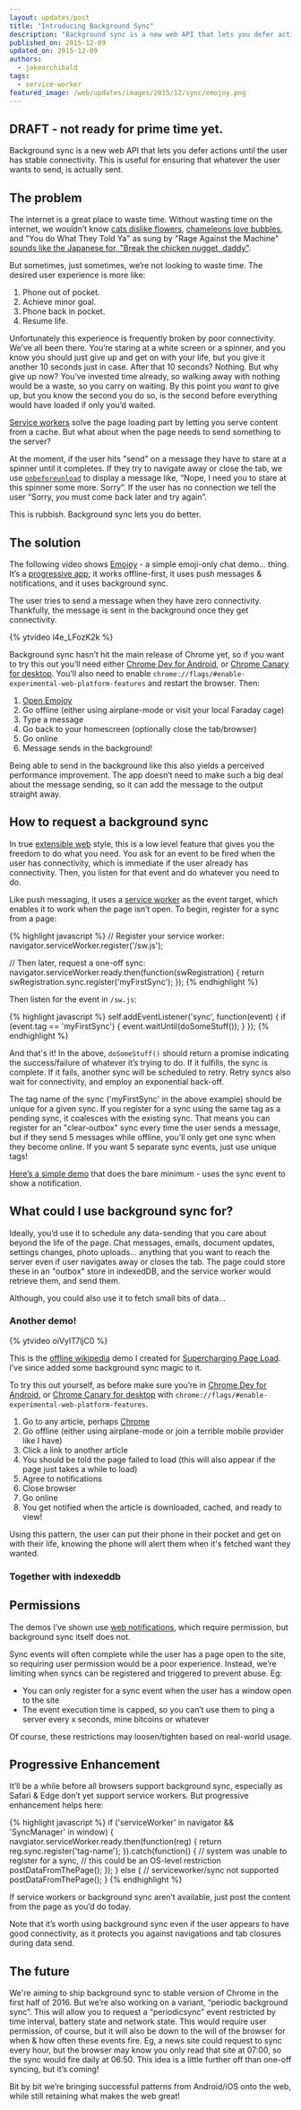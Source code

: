 ```yaml
---
layout: updates/post
title: "Introducing Background Sync"
description: "Background sync is a new web API that lets you defer actions until the user has stable connectivity. This is useful for ensuring that whatever the user wants to send, is actually sent."
published_on: 2015-12-09
updated_on: 2015-12-09
authors:
  - jakearchibald
tags:
  - service-worker
featured_image: /web/updates/images/2015/12/sync/emojoy.png
---
```


## DRAFT - not ready for prime time yet. 

<p class="intro">Background sync is a new web API that lets you defer actions until the user has stable connectivity. This is useful for ensuring that whatever the user wants to send, is actually sent.</p>

## The problem

The internet is a great place to waste time. Without wasting time on the internet, we wouldn’t know <a href="https://www.youtube.com/watch?v=-Z4jx5VMw8M">cats dislike flowers</a>, <a href="https://www.youtube.com/watch?v=PrjkqW37n_k">chameleons love bubbles</a>, and "You do What They Told Ya" as sung by "Rage Against the Machine" <a href="https://youtu.be/W4BzJm4-Wo0?t=14s">sounds like the Japanese for, "Break the chicken nugget, daddy"</a>.

But sometimes, just sometimes, we’re not looking to waste time. The desired user experience is more like:

1. Phone out of pocket.
1. Achieve minor goal.
1. Phone back in pocket.
1. Resume life.

Unfortunately this experience is frequently broken by poor connectivity. We’ve all been there. You’re staring at a white screen or a spinner, and you know you should just give up and get on with your life, but you give it another 10 seconds just in case. After that 10 seconds? Nothing. But why give up now? You’ve invested time already, so walking away with nothing would be a waste, so you carry on waiting. By this point you *want* to give up, but you know the second you do so, is the second before everything would have loaded if only you’d waited.

[Service workers](/web/updates/2015/11/app-shell) solve the page loading part by letting you serve content from a cache. But what about when the page needs to send something to the server?

At the moment, if the user hits "send" on a message they have to stare at a spinner until it completes. If they try to navigate away or close the tab, we use [`onbeforeunload`](https://developer.mozilla.org/en-US/docs/Web/API/WindowEventHandlers/onbeforeunload) to display a message like, “Nope, I need you to stare at this spinner some more. Sorry”. If the user has no connection we tell the user “Sorry, *you* must come back later and try again”.

This is rubbish. Background sync lets you do better.

## The solution

The following video shows [Emojoy](https://jakearchibald-gcm.appspot.com) - a simple emoji-only chat demo… thing. It’s a [progressive app](https://infrequently.org/2015/06/progressive-apps-escaping-tabs-without-losing-our-soul/); it works offline-first, it uses push messages & notifications, and it uses background sync.

The user tries to send a message when they have zero connectivity. Thankfully, the message is sent in the background once they get connectivity.

{% ytvideo l4e_LFozK2k %}

Background sync hasn’t hit the main release of Chrome yet, so if you want to try this out you’ll need either [Chrome Dev for Android](https://play.google.com/store/apps/details?id=com.chrome.dev&hl=en), or [Chrome Canary for desktop](https://www.google.com/chrome/browser/canary.html). You’ll also need to enable `chrome://flags/#enable-experimental-web-platform-features` and restart the browser. Then:

1. [Open Emojoy](https://jakearchibald-gcm.appspot.com)
1. Go offline (either using airplane-mode or visit your local Faraday cage)
1. Type a message
1. Go back to your homescreen (optionally close the tab/browser)
1. Go online
1. Message sends in the background!

Being able to send in the background like this also yields a perceived performance improvement. The app doesn’t need to make such a big deal about the message sending, so it can add the message to the output straight away.

## How to request a background sync

In true [extensible web](https://extensiblewebmanifesto.org/) style, this is a low level feature that gives you the freedom to do what you need. You ask for an event to be fired when the user has connectivity, which is immediate if the user already has connectivity. Then, you listen for that event and do whatever you need to do.

Like push messaging, it uses a [service worker](http://www.html5rocks.com/en/tutorials/service-worker/introduction/) as the event target, which enables it to work when the page isn’t open. To begin, register for a sync from a page:

{% highlight javascript %}
// Register your service worker:
navigator.serviceWorker.register('/sw.js');

// Then later, request a one-off sync:
navigator.serviceWorker.ready.then(function(swRegistration) {
  return swRegistration.sync.register('myFirstSync');
});
{% endhighlight %}

Then listen for the event in `/sw.js`:

{% highlight javascript %}
self.addEventListener('sync', function(event) {
  if (event.tag == 'myFirstSync') {
    event.waitUntil(doSomeStuff());
  }
});
{% endhighlight %}

And that's it! In the above, `doSomeStuff()` should return a promise indicating the success/failure of whatever it’s trying to do. If it fulfills, the sync is complete. If it fails, another sync will be scheduled to retry. Retry syncs also wait for connectivity, and employ an exponential back-off.

The tag name of the sync ('myFirstSync' in the above example) should be unique for a given sync. If you register for a sync using the same tag as a pending sync, it coalesces with the existing sync. That means you can register for an "clear-outbox" sync every time the user sends a message, but if they send 5 messages while offline, you'll only get one sync when they become online. If you want 5 separate sync events, just use unique tags!

[Here’s a simple demo](https://jakearchibald.github.io/isserviceworkerready/demos/sync/) that does the bare minimum - uses the sync event to show a notification.

## What could I use background sync for?

Ideally, you’d use it to schedule any data-sending that you care about beyond the life of the page. Chat messages, emails, document updates, settings changes, photo uploads… anything that you want to reach the server even if user navigates away or closes the tab. The page could store these in an "outbox" store in indexedDB, and the service worker would retrieve them, and send them.

Although, you could also use it to fetch small bits of data…

### Another demo!

{% ytvideo oiVyIT7ljC0 %}

This is the [offline wikipedia](https://wiki-offline.jakearchibald.com/) demo I created for [Supercharging Page Load](https://www.youtube.com/watch?v=d5_6yHixpsQ). I’ve since added some background sync magic to it.

To try this out yourself, as before make sure you’re in [Chrome Dev for Android](https://play.google.com/store/apps/details?id=com.chrome.dev&hl=en), or [Chrome Canary for desktop](https://www.google.com/chrome/browser/canary.html) with `chrome://flags/#enable-experimental-web-platform-features`.

1. Go to any article, perhaps [Chrome](https://wiki-offline.jakearchibald.com/wiki/Google_Chrome)
1. Go offline (either using airplane-mode or join a terrible mobile provider like I have)
1. Click a link to another article
1. You should be told the page failed to load (this will also appear if the page just takes a while to load)
1. Agree to notifications
1. Close browser
1. Go online
1. You get notified when the article is downloaded, cached, and ready to view!

Using this pattern, the user can put their phone in their pocket and get on with their life, knowing the phone will alert them when it's fetched want they wanted.

### Together with indexeddb

## Permissions

The demos I’ve shown use [web notifications](https://notifications.spec.whatwg.org/), which require permission, but background sync itself does not.

Sync events will often complete while the user has a page open to the site, so requiring user permission would be a poor experience. Instead, we’re limiting when syncs can be registered and triggered to prevent abuse. Eg:

* You can only register for a sync event when the user has a window open to the site
* The event execution time is capped, so you can’t use them to ping a server every x seconds, mine bitcoins or whatever

Of course, these restrictions may loosen/tighten based on real-world usage.

## Progressive Enhancement

It’ll be a while before all browsers support background sync, especially as Safari & Edge don’t yet support service workers. But progressive enhancement helps here:

{% highlight javascript %}
if ('serviceWorker' in navigator && 'SyncManager' in window) {
  navgiator.serviceWorker.ready.then(function(reg) {
    return reg.sync.register('tag-name');
  }).catch(function() {
    // system was unable to register for a sync,
    // this could be an OS-level restriction
    postDataFromThePage();
  });
} else {
  // serviceworker/sync not supported
  postDataFromThePage();
}
{% endhighlight %}

If service workers or background sync aren’t available, just post the content from the page as you’d do today.

Note that it’s worth using background sync even if the user appears to have good connectivity, as it protects you against navigations and tab closures during data send.

## The future

We're aiming to ship background sync to stable version of Chrome in the first half of 2016. But we’re also working on a variant, “periodic background sync”. This will allow you to request a “periodicsync” event restricted by time interval, battery state and network state. This would require user permission, of course, but it will also be down to the will of the browser for when & how often these events fire. Eg, a news site could request to sync every hour, but the browser may know you only read that site at 07:00, so the sync would fire daily at 06:50. This idea is a little further off than one-off syncing, but it’s coming!

Bit by bit we’re bringing successful patterns from Android/iOS onto the web, while still retaining what makes the web great!
